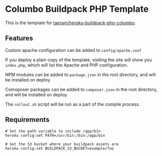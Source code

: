 Columbo Buildpack PHP Template
=============================

This is the template for [taeram/heroku-buildpack-php-columbo](https://github.com/taeram/heroku-buildpack-php-columbo).

Features
--------

Custom apache configuration can be added to `config/apache.conf`

If you deploy a plain copy of the template, visiting the site will show you `index.php`,
which will list the Apache and PHP configuration.

NPM modules can be added to `package.json` in the root directory, and will be installed on deploy.

Comoposer packages can be added to `composer.json` in the root directory, and will be installed on deploy.

The `rollout.sh` script will be run as a part of the compile process.

Requirements
------------

    # Set the path variable to include /app/bin
    heroku config:set PATH=/usr/bin:/bin:/app/bin
    
    # Set the S3 bucket where your buildpack assets are
    heroku config:set BUILDPACK_S3_BUCKET=example/foo
    
